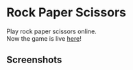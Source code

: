 # Rock Paper Scissors

Play rock paper scissors online.<br>
Now the game is live [here](https://nishantholla.github.io/rockPaperScissors/)!

## Screenshots

<center>
</center>
